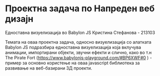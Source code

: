 # Проектна задача по Напреден веб дизајн
Едноставна визуелизација во Babylon JS 
Кристина Стефанова - 213103

Темата на оваа проектна задача, односно визуелизација со алатката Babylon JS подразбира едноставна визуелизација која вклучува анимации, импортирани објекти, звучни ефекти и слично, како во т.н The Pirate Fort  (https://www.babylonjs-playground.com/#BP6XWF#0 ) - пример за основно користење на оваа javascript библиотека за развивање на веб-базирани 3Д проекти.

